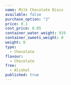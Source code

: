 ```yaml
---
name: Milk Chocolate Discs
available: false
purchase_option: "2"
price: 0.1
cost_price: 0.05
container_water_weight: 919
container_sweets_weight: 0
weight: 0
type: 
  - Chocolate
flavour: 
  - Chocolate
free: 
  - Alcohol
published: true
---
```

